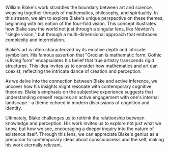 William Blake's work straddles the boundary between art and science, weaving together threads of mathematics, philosophy, and spirituality. In this stream, we aim to explore Blake's unique perspective on these themes, beginning with his notion of the four-fold vision. This concept illustrates how Blake saw the world not just through a singular lens, like Newton's "single vision," but through a multi-dimensional approach that embraces complexity and interrelation.

Blake's art is often characterized by its emotive depth and intricate symbolism. His famous assertion that "Grecian is mathematic form; Gothic is living form" encapsulates his belief that true artistry transcends rigid structures. This idea invites us to consider how mathematics and art can coexist, reflecting the intricate dance of creation and perception.

As we delve into the connection between Blake and active inference, we uncover how his insights might resonate with contemporary cognitive theories. Blake's emphasis on the subjective experience suggests that understanding oneself requires an active engagement with one's internal landscape—a theme echoed in modern discussions of cognition and identity.

Ultimately, Blake challenges us to rethink the relationship between knowledge and perception. His work invites us to explore not just what we know, but how we see, encouraging a deeper inquiry into the nature of existence itself. Through this lens, we can appreciate Blake's genius as a precursor to contemporary ideas about consciousness and the self, making his work eternally relevant.
